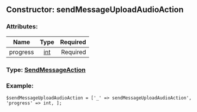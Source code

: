 ## Constructor: sendMessageUploadAudioAction  

### Attributes:

| Name     |    Type       | Required |
|----------|:-------------:|---------:|
|progress|[int](../types/int.md) | Required|



### Type: [SendMessageAction](../types/SendMessageAction.md)


### Example:

```
$sendMessageUploadAudioAction = ['_' => sendMessageUploadAudioAction', 'progress' => int, ];
```